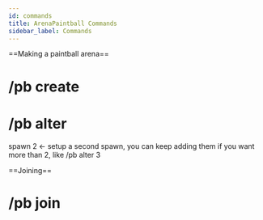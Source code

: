```yaml
---
id: commands
title: ArenaPaintball Commands
sidebar_label: Commands
---
```


==Making a paintball arena==

# /pb create

<paintball arena="" name="">
</paintball>

# /pb alter

<paintball arena="" name=""> spawn 2 &lt;- setup a second spawn, you can keep adding them if you want more than 2, like /pb alter <paintball arena="" name=""> 3</paintball></paintball>

==Joining==

# /pb join
